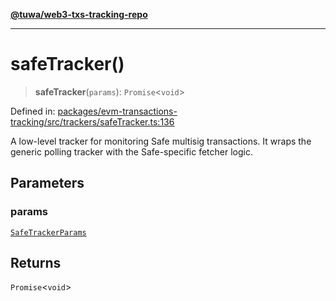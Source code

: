 [**@tuwa/web3-txs-tracking-repo**](../../../README.md)

***

# safeTracker()

> **safeTracker**(`params`): `Promise`\<`void`\>

Defined in: [packages/evm-transactions-tracking/src/trackers/safeTracker.ts:136](https://github.com/TuwaIO/web3-transactions-tracking/blob/ffa5dbf79c04b57872450e9158d614053896b913/packages/evm-transactions-tracking/src/trackers/safeTracker.ts#L136)

A low-level tracker for monitoring Safe multisig transactions.
It wraps the generic polling tracker with the Safe-specific fetcher logic.

## Parameters

### params

[`SafeTrackerParams`](../type-aliases/SafeTrackerParams.md)

## Returns

`Promise`\<`void`\>
